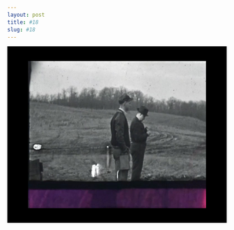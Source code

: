 ```yaml
---
layout: post
title: #18
slug: #18
---
```


<p class="description" style="text-align: justify;">
<img src="/assets/danilo-luna-archives-10.jpg" />
